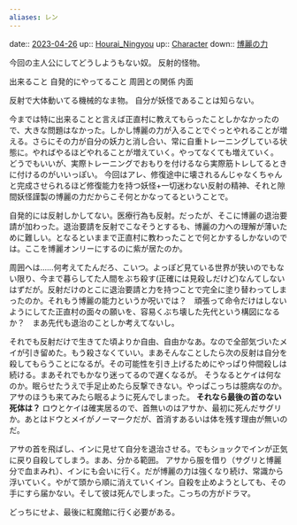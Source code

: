 ```yaml
---
aliases: レン
---
```


date:: [2023-04-26](/Daily_Note/2023-04-26.md)
up:: [Hourai_Ningyou](../../Bar/Novel/Touhou_Project/Hourai_Ningyou.md)
up:: [Character](202305011425.md)
down:: [博麗の力](202305011558.md)

今回の主人公にしてどうしようもない奴。
反射的怪物。

出来ること
自発的にやってること
周囲との関係
内面

反射で大体動いてる機械的なま物。
自分が妖怪であることは知らない。

今までは特に出来ることと言えば正直村に教えてもらったことしかなかったので、大きな問題はなかった。しかし博麗の力が入ることでぐっとやれることが増える。さらにその力が自分の妖力と消し合い、常に自重トレーニングしている状態に。やればやるほどやれることが増えていく。やってなくても増えていく。
    どうでもいいが、実際トレーニングでおもりを付けるなら実際筋トレしてるときに付けるのがいいっぽい。
    今回はアレ、修復途中に壊されるんじゃなくちゃんと完成させられるほど修復能力を持つ妖怪+一切迷わない反射の精神、それと隙間妖怪謹製の博麗の力だからこそ何とかなってるということで。

自発的には反射しかしてない。医療行為も反射。だったが、そこに博麗の退治要請が加わった。退治要請を反射でこなそうとするも、博麗の力への理解が薄いために難しい。となるといままで正直村に教わったことで何とかするしかないのでは。ここを博麗オンリーにするのに紫が居たのか。

周囲へは……何考えてたんだろ、こいつ。よっぽど見ている世界が狭いのでもない限り、今まで暮らしてた人間をぶち殺す(正確には見殺しだけど)なんてしないはずだが。反射だけのとこに退治要請と力を持つことで完全に塗り替わってしまったのか。それもう博麗の能力というか呪いでは？　頑張って命令だけはしないようにしてた正直村の面々の願いを、容易くぶち壊した先代という構図になるか？　まあ先代も退治のことしか考えてないし。

それでも反射だけで生きてた頃よりか自由、自由かなあ。なので全部気づいたメイが引き留めた。もう殺さなくていい。まあそんなことしたら次の反射は自分を殺してもらうことになるが。その可能性を引き上げるためにやっぱり仲間殺しは続ける。まあそれでもかなり迷ってるので遅くなるが。
そうなるとケイは何なのか。眠らせたうえで手足止めたら反撃できない。やっぱこっちは臆病なのか。アサのほうも来てみたら眠るように死んでしまった。
**それなら最後の首のない死体は？** ロウとケイは確実居るので、首無いのはアサか、最初に死んだサグリか。あとはドウとメイがノーマークだが、首消すあるいは体を残す理由が無いのだ。

アサの首を飛ばし、インに見せて自分を退治させる。でもショックでインが正気に戻り自殺してしまう。まあ、分かる範囲。
アサから服を借り（サグリと博麗分で血まみれ）、インにも会いに行く。だが博麗の力は強くなり続け、常識から浮いていく。やがて頭から順に消えていくイン。自殺を止めようとしても、その手にすら届かない。そして彼は死んでしまった。こっちの方がドラマ。

どっちにせよ、最後に紅魔館に行く必要がある。
